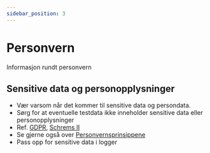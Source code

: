 ```yaml
---
sidebar_position: 3
---
```


# Personvern

Informasjon rundt personvern

## Sensitive data og personopplysninger

- Vær varsom når det kommer til sensitive data og persondata.
- Sørg for at eventuelle testdata ikke inneholder sensitive data eller personopplysninger
- Ref. [GDPR](https://ec.europa.eu/info/law/law-topic/data-protection/eu-data-protection-rules_en), [Schrems II](https://www.datatilsynet.no/aktuelt/aktuelle-nyheter-2021/oppdatert-veiledning-om-schrems-ii-fra-edpb/)
- Se gjerne også over [Personvernsprinsippene](https://www.datatilsynet.no/rettigheter-og-plikter/personvernprinsippene/)
- Pass opp for sensitive data i logger
